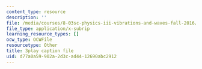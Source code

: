 ```yaml
---
content_type: resource
description: ''
file: /media/courses/8-03sc-physics-iii-vibrations-and-waves-fall-2016/d77a0a59902a2d3cad4412690abc2912_I0YACDaY-ww.srt
file_type: application/x-subrip
learning_resource_types: []
ocw_type: OCWFile
resourcetype: Other
title: 3play caption file
uid: d77a0a59-902a-2d3c-ad44-12690abc2912
---
```

